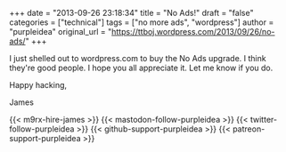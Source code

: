 +++
date = "2013-09-26 23:18:34"
title = "No Ads!"
draft = "false"
categories = ["technical"]
tags = ["no more ads", "wordpress"]
author = "purpleidea"
original_url = "https://ttboj.wordpress.com/2013/09/26/no-ads/"
+++

I just shelled out to wordpress.com to buy the No Ads upgrade. I think they're good people. I hope you all appreciate it. Let me know if you do.

Happy hacking,

James

{{< m9rx-hire-james >}}
{{< mastodon-follow-purpleidea >}}
{{< twitter-follow-purpleidea >}}
{{< github-support-purpleidea >}}
{{< patreon-support-purpleidea >}}
